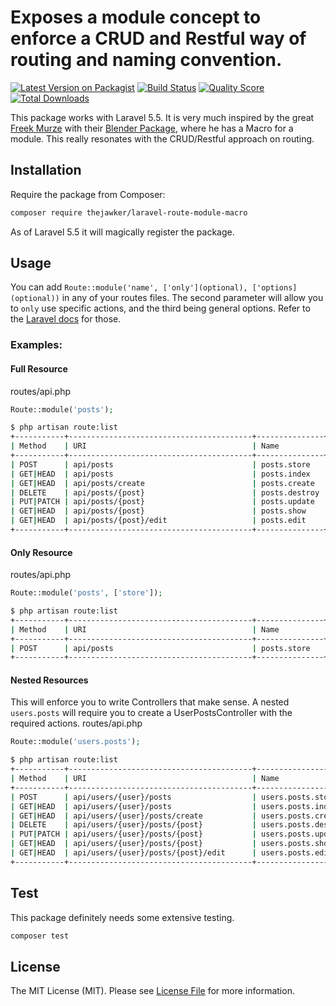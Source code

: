 # Exposes a module concept to enforce a CRUD and Restful way of routing and naming convention.

[![Latest Version on Packagist](https://img.shields.io/packagist/v/thejawker/laravel-route-module-macro/master.svg?style=flat-square)](https://packagist.org/packages/thejawker/laravel-route-module-macro)
[![Build Status](https://img.shields.io/travis/thejawker/laravel-route-module-macro/master.svg?style=flat-square)](https://travis-ci.org/thejawker/laravel-route-module-macro)
[![Quality Score](https://img.shields.io/scrutinizer/g/thejawker/laravel-route-module-macro.svg?style=flat-square)](https://scrutinizer-ci.com/g/thejawker/laravel-route-module-macro)
[![Total Downloads](https://img.shields.io/packagist/dt/thejawker/laravel-route-module-macro.svg?style=flat-square)](https://packagist.org/packages/thejawker/laravel-route-module-macro)

This package works with Laravel 5.5. It is very much inspired by the great [Freek Murze](https://twitter.com/freekmurze) with their [Blender Package](https://github.com/spatie/blender/blob/master/app/Providers/RouteServiceProvider.php), where he has a Macro for a module.
This really resonates with the CRUD/Restful approach on routing.

## Installation

Require the package from Composer:

``` bash
composer require thejawker/laravel-route-module-macro
```

As of Laravel 5.5 it will magically register the package.

## Usage

You can add `Route::module('name', ['only'](optional), ['options](optional))` in any of your routes files. 
The second parameter will allow you to `only` use specific actions, and the third being general options. Refer to the [Laravel docs](https://laravel.com/docs/5.4/controllers#resource-controllers) for those.  

### Examples:

#### Full Resource
routes/api.php
```php
Route::module('posts');
```  

```bash
$ php artisan route:list
+-----------+-----------------------------------------+---------------+---------------------------------------------------------------------------+
| Method    | URI                                     | Name          | Action                                                                    |
+-----------+-----------------------------------------+---------------+---------------------------------------------------------------------------+
| POST      | api/posts                               | posts.store   | App\Http\Controllers\PostsController@store                                |
| GET|HEAD  | api/posts                               | posts.index   | App\Http\Controllers\PostsController@index                                |
| GET|HEAD  | api/posts/create                        | posts.create  | App\Http\Controllers\PostsController@create                               |
| DELETE    | api/posts/{post}                        | posts.destroy | App\Http\Controllers\PostsController@destroy                              |
| PUT|PATCH | api/posts/{post}                        | posts.update  | App\Http\Controllers\PostsController@update                               |
| GET|HEAD  | api/posts/{post}                        | posts.show    | App\Http\Controllers\PostsController@show                                 |
| GET|HEAD  | api/posts/{post}/edit                   | posts.edit    | App\Http\Controllers\PostsController@edit                                 |
+-----------+-----------------------------------------+---------------+---------------------------------------------------------------------------+
```

#### Only Resource
routes/api.php
```php
Route::module('posts', ['store']);
```  

```bash
$ php artisan route:list
+-----------+-----------------------------------------+---------------+----------------------------------------------------------------------------+
| Method    | URI                                     | Name          | Action                                                                     |
+-----------+-----------------------------------------+---------------+----------------------------------------------------------------------------+
| POST      | api/posts                               | posts.store   | App\Http\Controllers\PostsController@store                                 |
+-----------+-----------------------------------------+---------------+----------------------------------------------------------------------------+
```

#### Nested Resources
This will enforce you to write Controllers that make sense. A nested `users.posts` will require you to create a UserPostsController with the required actions.
routes/api.php
```php
Route::module('users.posts');
```  

```bash
$ php artisan route:list
+-----------+-----------------------------------------+---------------------+----------------------------------------------------------------------------+
| Method    | URI                                     | Name                | Action                                                                     |
+-----------+-----------------------------------------+---------------------+----------------------------------------------------------------------------+
| POST      | api/users/{user}/posts                  | users.posts.store   | App\Http\Controllers\UserPostsController@store                             |
| GET|HEAD  | api/users/{user}/posts                  | users.posts.index   | App\Http\Controllers\UserPostsController@index                             |
| GET|HEAD  | api/users/{user}/posts/create           | users.posts.create  | App\Http\Controllers\UserPostsController@create                            |
| DELETE    | api/users/{user}/posts/{post}           | users.posts.destroy | App\Http\Controllers\UserPostsController@destroy                           |
| PUT|PATCH | api/users/{user}/posts/{post}           | users.posts.update  | App\Http\Controllers\UserPostsController@update                            |
| GET|HEAD  | api/users/{user}/posts/{post}           | users.posts.show    | App\Http\Controllers\UserPostsController@show                              |
| GET|HEAD  | api/users/{user}/posts/{post}/edit      | users.posts.edit    | App\Http\Controllers\UserPostsController@edit                              |
+-----------+-----------------------------------------+---------------------+----------------------------------------------------------------------------+

```


## Test

This package definitely needs some extensive testing.

``` bash
composer test
```

## License

The MIT License (MIT). Please see [License File](LICENSE.md) for more information.
